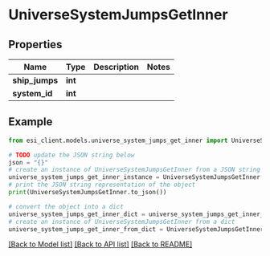 # UniverseSystemJumpsGetInner


## Properties

Name | Type | Description | Notes
------------ | ------------- | ------------- | -------------
**ship_jumps** | **int** |  | 
**system_id** | **int** |  | 

## Example

```python
from esi_client.models.universe_system_jumps_get_inner import UniverseSystemJumpsGetInner

# TODO update the JSON string below
json = "{}"
# create an instance of UniverseSystemJumpsGetInner from a JSON string
universe_system_jumps_get_inner_instance = UniverseSystemJumpsGetInner.from_json(json)
# print the JSON string representation of the object
print(UniverseSystemJumpsGetInner.to_json())

# convert the object into a dict
universe_system_jumps_get_inner_dict = universe_system_jumps_get_inner_instance.to_dict()
# create an instance of UniverseSystemJumpsGetInner from a dict
universe_system_jumps_get_inner_from_dict = UniverseSystemJumpsGetInner.from_dict(universe_system_jumps_get_inner_dict)
```
[[Back to Model list]](../README.md#documentation-for-models) [[Back to API list]](../README.md#documentation-for-api-endpoints) [[Back to README]](../README.md)


